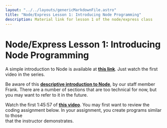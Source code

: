 ```yaml
---
layout: "../../layouts/genericMarkdownFile.astro"
title: "Node/Express Lesson 1: Introducing Node Programming"
description: Material link for lesson 1 of the node/express class
---
```


# Node/Express Lesson 1: Introducing Node Programming

A simple introduction to Node is available at **[this link](https://www.youtube.com/watch?v=uVwtVBpw7RQ)**. Just watch the first video in the series.

Be aware of this **[descriptive introduction to Node](https://medium.com/@frankstepanski/beginning-node-and-express-3482238c5c94)**, by our staff member Frank. There are a number of sections that are too technical for now, but you may want to refer to it in the future.

Watch the first 1:45:57 of **[this video](https://www.youtube.com/watch?v=Oe421EPjeBE)**. You may first want to review the coding assignment below. In your assignment, you create programs similar to those  
that the instructor demonstrates.
